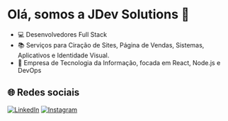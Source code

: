 # Olá, somos a JDev Solutions 👋

- 💻 Desenvolvedores Full Stack
- 📚 Serviços para Ciração de Sites, Página de Vendas, Sistemas, Aplicativos e Identidade Visual.
- 🚀 Empresa de Tecnologia da Informação, focada em React, Node.js e DevOps

## 🌐 Redes sociais
[![LinkedIn](https://img.shields.io/badge/-LinkedIn-0077B5?style=flat-square&logo=linkedin&logoColor=white)](https://linkedin.com/company/jdevsolutions)
[![Instagram](https://img.shields.io/badge/-Instagram-E4405F?style=flat-square&logo=instagram&logoColor=white)](https://instagram.com/jdevco)
